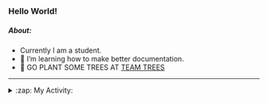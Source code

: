 ### Hello World!

##### About:
- Currently I am a student.
- 🌱 I’m learning how to make better documentation.
- 🌱 GO PLANT SOME TREES AT [TEAM TREES](https://teamtrees.org/)

---
<details>
  <summary>:zap: My Activity:</summary>
  
<!--START_SECTION:waka-->
![Code Time](http://img.shields.io/badge/Code%20Time-1%2C263%20hrs%2029%20mins-blue)

**I'm a Night 🦉** 

```text
🌞 Morning                2123 commits        ███░░░░░░░░░░░░░░░░░░░░░░   10.38 % 
🌆 Daytime                6783 commits        ████████░░░░░░░░░░░░░░░░░   33.17 % 
🌃 Evening                5913 commits        ███████░░░░░░░░░░░░░░░░░░   28.92 % 
🌙 Night                  5630 commits        ███████░░░░░░░░░░░░░░░░░░   27.53 % 
```
📅 **I'm Most Productive on Wednesday** 

```text
Monday                   2778 commits        ███░░░░░░░░░░░░░░░░░░░░░░   13.59 % 
Tuesday                  2807 commits        ███░░░░░░░░░░░░░░░░░░░░░░   13.73 % 
Wednesday                4817 commits        ██████░░░░░░░░░░░░░░░░░░░   23.56 % 
Thursday                 2724 commits        ███░░░░░░░░░░░░░░░░░░░░░░   13.32 % 
Friday                   2239 commits        ███░░░░░░░░░░░░░░░░░░░░░░   10.95 % 
Saturday                 1778 commits        ██░░░░░░░░░░░░░░░░░░░░░░░   08.69 % 
Sunday                   3306 commits        ████░░░░░░░░░░░░░░░░░░░░░   16.17 % 
```


📊 **This Week I Spent My Time On** 

```text
🔥 Editors: 
Android Studio           4 hrs 34 mins       █████████████░░░░░░░░░░░░   53.52 % 
IntelliJ                 3 hrs 58 mins       ████████████░░░░░░░░░░░░░   46.48 % 

🐱‍💻 Projects: 
dev-dialogue             3 hrs 37 mins       ███████████░░░░░░░░░░░░░░   42.42 % 
test-compose-2           3 hrs 3 mins        █████████░░░░░░░░░░░░░░░░   35.76 % 
UserApp                  44 mins             ██░░░░░░░░░░░░░░░░░░░░░░░   08.63 % 
microservices-demo       20 mins             █░░░░░░░░░░░░░░░░░░░░░░░░   04.03 % 
Little Lemon Menu        11 mins             █░░░░░░░░░░░░░░░░░░░░░░░░   02.26 % 
```


 Last Updated on 22/11/2023 07:11:19 UTC
<!--END_SECTION:waka-->
</details>
